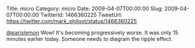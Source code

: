 Title: micro
Category: micro
Date: 2009-04-07T00:00:00
Slug: 2009-04-07T00:00:00
TwitterId: 1466360225
TweetUrl: https://twitter.com/mark_philpot/status/1466360225

[@parislemon](https://twitter.com/parislemon) Wow! It's becoming progressively worse.  It was only 15 minutes earlier today. Someone needs to diagram the ripple effect.